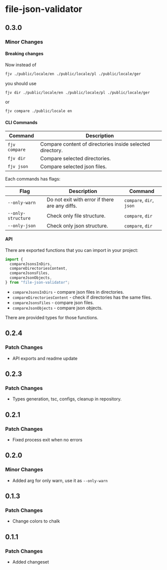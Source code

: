 # file-json-validator

## 0.3.0

### Minor Changes

#### Breaking changes

Now instead of

```bash
fjv ./public/locale/en ./public/locale/pl ./public/locale/ger
```

you should use

```bash
fjv dir ./public/locale/en ./public/locale/pl ./public/locale/ger
```

or

```bash
fjv compare ./public/locale en
```

#### CLI Commands

| Command       | Description                                               |
| ------------- | --------------------------------------------------------- |
| `fjv compare` | Compare content of directories inside selected directory. |
| `fjv dir`     | Compare selected directories.                             |
| `fjv json`    | Compare selected json files.                              |

Each commands has flags:

| Flag               | Description                                    | Command                  |
| ------------------ | ---------------------------------------------- | ------------------------ |
| `--only-warn`      | Do not exit with error if there are any diffs. | `compare`, `dir`, `json` |
| `--only-structure` | Check only file structure.                     | `compare`, `dir`         |
| `--only-json`      | Check only json structure.                     | `compare`, `dir`         |

#### API

There are exported functions that you can import in your project:

```ts
import {
  compareJsonsInDirs,
  compareDirectoriesContent,
  compareJsonsFiles,
  compareJsonObjects,
} from "file-json-validator";
```

- `compareJsonsInDirs` - compare json files in directories.
- `compareDirectoriesContent` - check if directories has the same files.
- `compareJsonsFiles` - compare json files.
- `compareJsonObjects` - compare json objects.

There are provided types for those functions.

## 0.2.4

### Patch Changes

- API exports and readme update

## 0.2.3

### Patch Changes

- Types generation, tsc, configs, cleanup in repository.

## 0.2.1

### Patch Changes

- Fixed process exit when no errors

## 0.2.0

### Minor Changes

- Added arg for only warn, use it as `--only-warn`

## 0.1.3

### Patch Changes

- Change colors to chalk

## 0.1.1

### Patch Changes

- Added changeset

